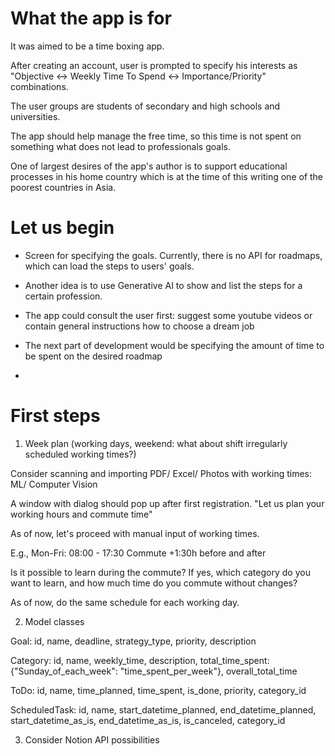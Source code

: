 What the app is for
===============================

It was aimed to be a time boxing app.

After creating an account, user is prompted to specify his interests as "Objective <-> Weekly Time To Spend <-> Importance/Priority" combinations.

The user groups are students of secondary and high schools and universities.

The app should help manage the free time, so this time is not spent on something what does not lead to professionals goals.

One of largest desires of the app's author is to support educational processes in his home country which is at the time of this writing one of the poorest countries in Asia.



Let us begin
===============================

- Screen for specifying the goals. Currently, there is no API for roadmaps, which can load the steps to users' goals.
- Another idea is to use Generative AI to show and list the steps for a certain profession.
- The app could consult the user first: suggest some youtube videos or contain general instructions how to choose a dream job


- The next part of development would be specifying the amount of time to be spent on the desired roadmap
- 


First steps
===============================

1. Week plan (working days, weekend: what about shift irregularly scheduled working times?)

Consider scanning and importing PDF/ Excel/ Photos with working times: ML/ Computer Vision

A window with dialog should pop up after first registration. 
"Let us plan your working hours and commute time"

As of now, let's proceed with manual input of working times.

E.g., Mon-Fri: 08:00 - 17:30
Commute +1:30h before and after  

Is it possible to learn during the commute?
If yes, which category do you want to learn, and how much time do you commute without changes?

As of now, do the same schedule for each working day.

2. Model classes

Goal: id, name, deadline, strategy_type, priority, description

Category: id, name, weekly_time, description, total_time_spent: {"Sunday_of_each_week": "time_spent_per_week"}, overall_total_time

ToDo: id, name, time_planned, time_spent, is_done, priority, category_id

ScheduledTask: id, name, start_datetime_planned, end_datetime_planned, start_datetime_as_is, end_datetime_as_is, is_canceled, category_id

3. Consider Notion API possibilities

